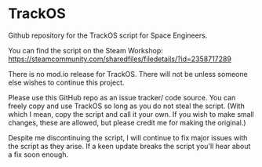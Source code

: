 # TrackOS
Github repository for the TrackOS script for Space Engineers.

You can find the script on the Steam Workshop: https://steamcommunity.com/sharedfiles/filedetails/?id=2358717289

There is no mod.io release for TrackOS. There will not be unless someone else wishes to continue this project.


Please use this GitHub repo as an issue tracker/ code source. You can freely copy and use TrackOS so long as you do not steal the script. (With which I mean, copy the script and call it your own. If you wish to make small changes, these are allowed, but please credit me for making the original.)

Despite me discontinuing the script, I will continue to fix major issues with the script as they arise. If a keen update breaks the script you'll hear about a fix soon enough.
